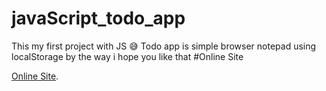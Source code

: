 # javaScript_todo_app
This my first project with JS 😅 
Todo app is simple browser notepad using localStorage by the way i hope you like that
#Online Site

[Online Site](https://mahdisadeghi26.github.io/javaScript_todo_app/).
